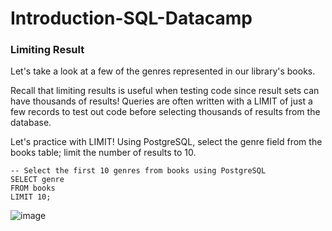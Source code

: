 # Introduction-SQL-Datacamp

### Limiting Result
Let's take a look at a few of the genres represented in our library's books.

Recall that limiting results is useful when testing code since result sets can have thousands of results! Queries are often written with a LIMIT of just a few records to test out code before selecting thousands of results from the database.

Let's practice with LIMIT!
Using PostgreSQL, select the genre field from the books table; limit the number of results to 10.

```
-- Select the first 10 genres from books using PostgreSQL
SELECT genre
FROM books
LIMIT 10;
```

![image](https://user-images.githubusercontent.com/117888017/212837597-10869b12-14e7-4a07-b269-547d8a589660.png)
